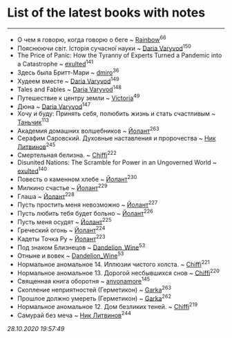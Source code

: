 # List of the latest books with notes
---

* О чем я говорю, когда говорю о беге ~ [Rainbow](users/109/109787328219839805802-google)<sup>66</sup>
* Пояснюючи світ. Історія сучасної науки ~ [Daria Varyvod](users/829/829893410524253-facebook)<sup>150</sup>
* The Price of Panic: How the Tyranny of Experts Turned a Pandemic into a Catastrophe ~ [exulted](users/100/100599204551896265722-google)<sup>141</sup>
* Здесь была Бритт-Мари ~ [dmiro](users/571/5714115-vkontakte)<sup>36</sup>
* Худеем вместе ~ [Daria Varyvod](users/829/829893410524253-facebook)<sup>149</sup>
* Tales and Fables ~ [Daria Varyvod](users/829/829893410524253-facebook)<sup>148</sup>
* Путешествие к центру земли ~ [Victoria](users/113/113794223924688167852-google)<sup>49</sup>
* Дюна ~ [Daria Varyvod](users/829/829893410524253-facebook)<sup>147</sup>
* Хочу и буду: Принять себя, полюбить жизнь и стать счастливым ~ [Таньчик](users/209/2096581563762610-facebook)<sup>113</sup>
* Академия домашних волшебников ~ [Йолант](users/104/104690883692185089260-google)<sup>263</sup>
* Серафим Саровский. Духовные наставления и пророчества ~ [Ник Литвинов](users/241/241974816-vkontakte)<sup>245</sup>
* Смертельная белизна. ~ [Chiffi](users/105/105831994080785626680-google)<sup>222</sup>
* Disunited Nations: The Scramble for Power in an Ungoverned World ~ [exulted](users/100/100599204551896265722-google)<sup>140</sup>
* Повесть о каменном хлебе ~ [Йолант](users/104/104690883692185089260-google)<sup>230</sup>
* Милкино счастье ~ [Йолант](users/104/104690883692185089260-google)<sup>229</sup>
* Глаша ~ [Йолант](users/104/104690883692185089260-google)<sup>228</sup>
* Пусть простить меня невозможно ~ [Йолант](users/104/104690883692185089260-google)<sup>227</sup>
* Пусть любить тебя будет больно ~ [Йолант](users/104/104690883692185089260-google)<sup>226</sup>
* Пусть меня осудят ~ [Йолант](users/104/104690883692185089260-google)<sup>225</sup>
* Греческий огонь ~ [Йолант](users/104/104690883692185089260-google)<sup>224</sup>
* Кадеты Точка Ру ~ [Йолант](users/104/104690883692185089260-google)<sup>223</sup>
* Под знаком Близнецов ~ [Dandelion_Wine](users/586/58602788-vkontakte)<sup>53</sup>
* Отныне и вовек ~ [Dandelion_Wine](users/586/58602788-vkontakte)<sup>53</sup>
* Нормальное аномальное 14. Иллюзии чистого холста. ~ [Chiffi](users/105/105831994080785626680-google)<sup>221</sup>
* Нормальное аномальное 13. Дорогой несбывшихся снов ~ [Chiffi](users/105/105831994080785626680-google)<sup>220</sup>
* Священная книга оборотня ~ [anvonamore](users/595/5957175-vkontakte)<sup>145</sup>
* Скопление неприятностей (Герметикон) ~ [Garka](users/115/115753719718250012620-google)<sup>263</sup>
* Прошлое должно умереть (Герметикон) ~ [Garka](users/115/115753719718250012620-google)<sup>262</sup>
* Нормальное аномальное 12. Дом безликих теней. ~ [Chiffi](users/105/105831994080785626680-google)<sup>219</sup>
* Самурай без меча ~ [Ник Литвинов](users/241/241974816-vkontakte)<sup>244</sup>


_28.10.2020 19:57:49_
